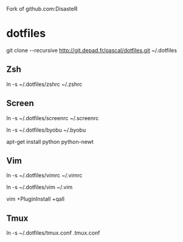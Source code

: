 Fork of github.com:DisasteR

# dotfiles
git clone --recursive http://git.depad.fr/pascal/dotfiles.git ~/.dotfiles

## Zsh
ln -s ~/.dotfiles/zshrc ~/.zshrc

## Screen
ln -s ~/.dotfiles/screenrc ~/.screenrc

ln -s ~/.dotfiles/byobu ~/.byobu

apt-get install python python-newt

## Vim
ln -s ~/.dotfiles/vimrc ~/.vimrc

ln -s ~/.dotfiles/vim ~/.vim

vim +PluginInstall +qall

## Tmux
ln -s ~/.dotfiles/tmux.conf .tmux.conf
